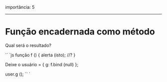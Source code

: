 importância: 5

---

# Função encadernada como método

Qual será o resultado?

`` `js
função f () {
alerta (isto); //?
}

Deixe o usuário = {
g: f.bind (null)
};

user.g ();
`` `

